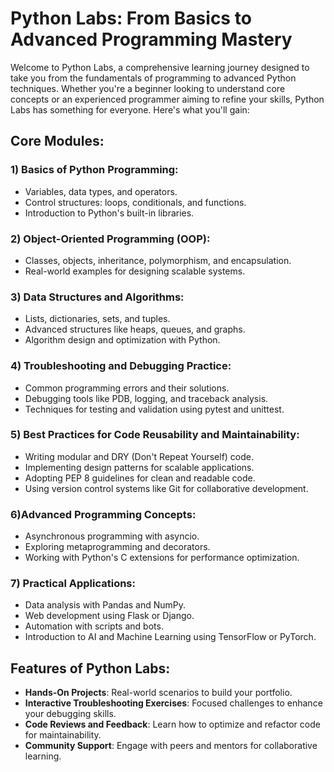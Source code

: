 # Python Labs: From Basics to Advanced Programming Mastery

Welcome to Python Labs, a comprehensive learning journey designed to take you from the fundamentals of programming to advanced Python techniques. Whether you're a beginner looking to understand core concepts or an experienced programmer aiming to refine your skills, Python Labs has something for everyone. Here's what you'll gain:

## Core Modules:

### 1) Basics of Python Programming:
- Variables, data types, and operators.
- Control structures: loops, conditionals, and functions.
- Introduction to Python's built-in libraries.

### 2)  Object-Oriented Programming (OOP):
- Classes, objects, inheritance, polymorphism, and encapsulation.
- Real-world examples for designing scalable systems.

### 3) Data Structures and Algorithms:
- Lists, dictionaries, sets, and tuples.
- Advanced structures like heaps, queues, and graphs.
- Algorithm design and optimization with Python.
  
### 4) Troubleshooting and Debugging Practice:
- Common programming errors and their solutions.
- Debugging tools like PDB, logging, and traceback analysis.
- Techniques for testing and validation using pytest and unittest.

### 5) Best Practices for Code Reusability and Maintainability:
- Writing modular and DRY (Don't Repeat Yourself) code.
- Implementing design patterns for scalable applications.
- Adopting PEP 8 guidelines for clean and readable code.
- Using version control systems like Git for collaborative development.

### 6)Advanced Programming Concepts:

- Asynchronous programming with asyncio.
- Exploring metaprogramming and decorators.
- Working with Python's C extensions for performance optimization.
 
### 7) Practical Applications:

- Data analysis with Pandas and NumPy.
- Web development using Flask or Django.
- Automation with scripts and bots.
- Introduction to AI and Machine Learning using TensorFlow or PyTorch.

## Features of Python Labs:
- **Hands-On Projects**: Real-world scenarios to build your portfolio.
- **Interactive Troubleshooting Exercises**: Focused challenges to enhance your debugging skills.
- **Code Reviews and Feedback**: Learn how to optimize and refactor code for maintainability.
- **Community Support**: Engage with peers and mentors for collaborative learning.
